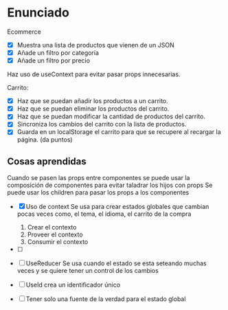 # Enunciado

Ecommerce

- [x] Muestra una lista de productos que vienen de un JSON
- [x] Añade un filtro por categoría
- [x] Añade un filtro por precio

Haz uso de useContext para evitar pasar props innecesarias.

Carrito:

- [x] Haz que se puedan añadir los productos a un carrito.
- [x] Haz que se puedan eliminar los productos del carrito.
- [x] Haz que se puedan modificar la cantidad de productos del carrito.
- [x] Sincroniza los cambios del carrito con la lista de productos.
- [x] Guarda en un localStorage el carrito para que se recupere al recargar la página. (da puntos)

## Cosas aprendidas

Cuando se pasen las props entre componentes
se puede usar la composición de componentes
para evitar taladrar los hijos con props
Se puede usar los children para pasar los props a los componentes

- [x] Uso de context
      Se usa para crear estados globales
      que cambian pocas veces como,
      el tema, el idioma, el carrito de la compra
  1. Crear el contexto
  2. Proveer el contexto
  3. Consumir el contexto
- [ ]
- [ ] UseReducer
      Se usa cuando el estado se esta seteando muchas veces
      y se quiere tener un control de los cambios
- [ ] UseId
      crea un identificador único

- [ ] Tener solo una fuente de la verdad
      para el estado global
